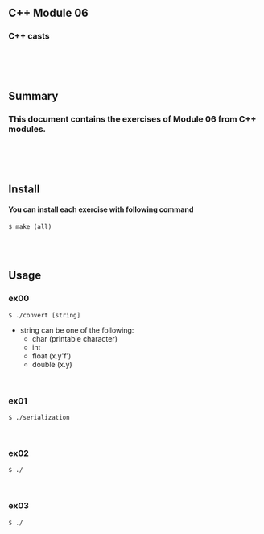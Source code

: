 ## C++ Module 06
### C++ casts
<br/><br/><br/>

## Summary
### This document contains the exercises of Module 06 from C++ modules.
<br/><br/><br/>

## Install
#### You can install each exercise with following command
	$ make (all)
<br/><br/>

## Usage
### ex00
	$ ./convert [string]
* string can be one of the following:
	* char (printable character)
	* int 
	* float (x.y'f')
	* double (x.y)
<br/>

### ex01
	$ ./serialization
<br/>

### ex02
	$ ./
<br/>

### ex03
	$ ./

<br/>